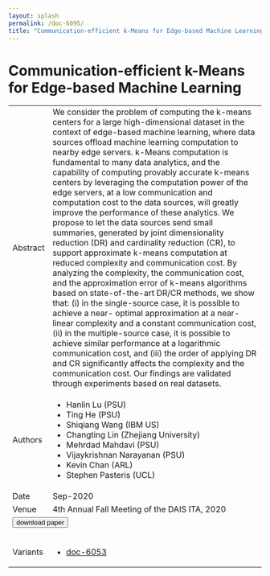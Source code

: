 ```yaml
---
layout: splash
permalink: /doc-6095/
title: "Communication-efficient k-Means for Edge-based Machine Learning"
---
```


# Communication-efficient k-Means for Edge-based Machine Learning

<table>
    <tbody>
    <tr>
        <td>Abstract</td>
        <td>We consider the problem of computing the k-means centers for a large high-dimensional dataset in the context of edge-based machine learning, where data sources offload machine learning computation to nearby edge servers. k-Means computation is fundamental to many data analytics, and the capability of computing provably accurate k-means centers by leveraging the computation power of the edge servers, at a low communication and computation cost to the data sources, will greatly improve the performance of these analytics. We propose to let the data sources send small summaries, generated by joint dimensionality reduction (DR) and cardinality reduction (CR), to support approximate k-means computation at reduced complexity and communication cost. By analyzing the complexity, the communication cost, and the approximation error of k-means algorithms based on state-of-the-art DR/CR methods, we show that: (i) in the single-source case, it is possible to achieve a near- optimal approximation at a near-linear complexity and a constant communication cost, (ii) in the multiple-source case, it is possible to achieve similar performance at a logarithmic communication cost, and (iii) the order of applying DR and CR significantly affects the complexity and the communication cost. Our findings are validated through experiments based on real datasets.</td>
    </tr>
    <tr>
        <td>Authors</td>
        <td>
            <ul>
                <li>Hanlin Lu (PSU)</li>
                <li>Ting He (PSU)</li>
                <li>Shiqiang Wang (IBM US)</li>
                <li>Changting Lin (Zhejiang University)</li>
                <li>Mehrdad Mahdavi (PSU)</li>
                <li>Vijaykrishnan Narayanan (PSU)</li>
                <li>Kevin Chan (ARL)</li>
                <li>Stephen Pasteris (UCL)</li>
            </ul>
        </td>
    </tr>
    <tr>
        <td>Date</td>
        <td>Sep-2020</td>
    </tr>
    <tr>
        <td>Venue</td>
        <td>4th Annual Fall Meeting of the DAIS ITA, 2020</td>
    </tr>
        <tr>
            <td colspan="2">
                <form method="get" action="https://ibm.box.com/v/doc-6095-paper">
                    <button type="submit">download paper</button>
                </form>
            </td>
        </tr>
        <tr>
            <td>Variants</td>
            <td>
                <ul>
                    <li><a href="\doc-6053\">doc-6053</a></li>
                </ul>
            </td>
        </tr>
    </tbody>
</table>
